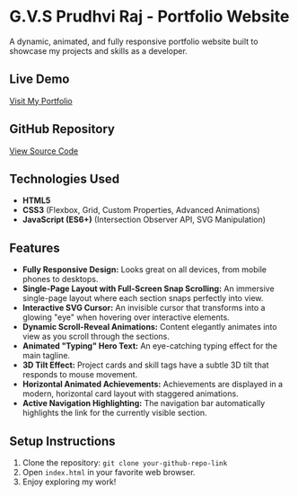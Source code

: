 # G.V.S Prudhvi Raj - Portfolio Website

A dynamic, animated, and fully responsive portfolio website built to showcase my projects and skills as a developer.

## Live Demo
[Visit My Portfolio](https://gvs-prudhvi-raj.github.io/Portfolio/)

## GitHub Repository
[View Source Code](your-github-repo-link)

## Technologies Used
-   **HTML5**
-   **CSS3** (Flexbox, Grid, Custom Properties, Advanced Animations)
-   **JavaScript (ES6+)** (Intersection Observer API, SVG Manipulation)

## Features
-   **Fully Responsive Design:** Looks great on all devices, from mobile phones to desktops.
-   **Single-Page Layout with Full-Screen Snap Scrolling:** An immersive single-page layout where each section snaps perfectly into view.
-   **Interactive SVG Cursor:** An invisible cursor that transforms into a glowing "eye" when hovering over interactive elements.
-   **Dynamic Scroll-Reveal Animations:** Content elegantly animates into view as you scroll through the sections.
-   **Animated "Typing" Hero Text:** An eye-catching typing effect for the main tagline.
-   **3D Tilt Effect:** Project cards and skill tags have a subtle 3D tilt that responds to mouse movement.
-   **Horizontal Animated Achievements:** Achievements are displayed in a modern, horizontal card layout with staggered animations.
-   **Active Navigation Highlighting:** The navigation bar automatically highlights the link for the currently visible section.

## Setup Instructions
1.  Clone the repository: `git clone your-github-repo-link`
2.  Open `index.html` in your favorite web browser.
3.  Enjoy exploring my work!

